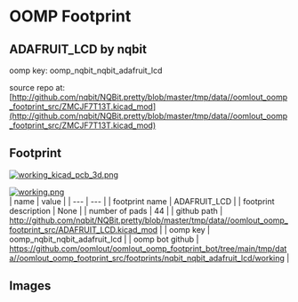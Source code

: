 # OOMP Footprint  
## ADAFRUIT_LCD  by nqbit  
  
oomp key: oomp_nqbit_nqbit_adafruit_lcd  
  
source repo at: [http://github.com/nqbit/NQBit.pretty/blob/master/tmp/data//oomlout_oomp_footprint_src/ZMCJF7T13T.kicad_mod](http://github.com/nqbit/NQBit.pretty/blob/master/tmp/data//oomlout_oomp_footprint_src/ZMCJF7T13T.kicad_mod)  
## Footprint  
  
[![working_kicad_pcb_3d.png](working_kicad_pcb_3d_600.png)](working_kicad_pcb_3d.png)  
  
[![working.png](working_600.png)](working.png)  
| name | value | 
| --- | --- | 
| footprint name | ADAFRUIT_LCD | 
| footprint description | None | 
| number of pads | 44 | 
| github path | http://github.com/nqbit/NQBit.pretty/blob/master/tmp/data//oomlout_oomp_footprint_src/ADAFRUIT_LCD.kicad_mod | 
| oomp key | oomp_nqbit_nqbit_adafruit_lcd | 
| oomp bot github | https://github.com/oomlout/oomlout_oomp_footprint_bot/tree/main/tmp/data//oomlout_oomp_footprint_src/footprints/nqbit_nqbit_adafruit_lcd/working | 
## Images  
